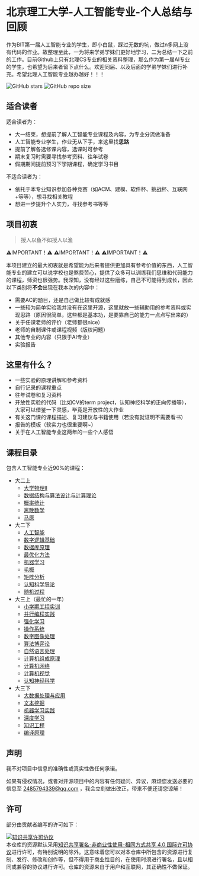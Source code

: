 # 北京理工大学-人工智能专业-个人总结与回顾

作为BIT第一届人工智能专业的学生，即小白鼠，踩过无数的坑，做过n多网上没有代码的作业。故整理至此，一为将来学弟学妹们更好地学习，二为总结一下之前的工作。目前Github上只有北理CS专业的相关资料整理，那么作为第一届AI专业的学生，也希望为后来者留下点什么。欢迎同届、以及后面的学弟学妹们进行补充。希望北理人工智能专业越办越好！！！


![GitHub stars](https://img.shields.io/github/stars/Robin-WZQ/BIT-AI-personal-review.svg?style=social)
![GitHub repo size](https://img.shields.io/github/repo-size/Robin-WZQ/BIT-AI-personal-review.svg?style=social)

## 适合读者

适合读者为：

- 大一结束，想提前了解人工智能专业课程及内容，为专业分流做准备
- 人工智能专业学生，作业无从下手，来这里找**思路**
- 提前了解各选修课内容，选课时可参考
- 期末复习时需要寻找参考资料、往年试卷
- 假期期间提前预习下学期课程，确定学习书目

不适合读者为：

- 依托于本专业知识参加各种竞赛（如ACM、建模、软件杯、挑战杯、互联网+等等），想寻找相关教程
- 想进一步提升个人实力，寻找参考书等等

## 项目初衷

> 授人以鱼不如授人以渔

⚠️IMPORTANT！⚠️   ⚠️IMPORTANT！⚠️   ⚠️IMPORTANT！⚠️

本项目建立的最大初衷就是希望能为后来者提供更加具有参考价值的东西，人工智能专业的建立可以说学校也是煞费苦心，提供了众多可以训练我们思维和代码能力的课程，师资也很强势。我深知，没有经过这些磨练，自己不可能得到成长，因此以下类别将**不会**出现在我本次的内容中：

- 需要AC的题目，还是自己做比较有成就感
- 一些较为简单实验我并没有在这里开源，这里就放一些辅助用的参考资料或实现思路（原因很简单，这些都是基本功，是要靠自己的能力一点点写出来的）
- 关于任课老师的评价（老师都很nice）
- 老师的自制课件或课程视频（版权问题）
- 其他专业的内容（只限于AI专业）
- 实验报告

## 这里有什么？

- 一些实验的原理讲解和参考资料
- 自行记录的课程重点
- 往年试卷和复习资料
- 开放性实验的代码（比如CV的term project，认知神经科学的正向传播等），大家可以借鉴一下灵感，毕竟是开放性的大作业
- 有关这门课的课程描述、复习建议与书籍使用（若没有就证明不需要看书）
- 报告的模板（软实力也很重要啊~）
- 关于在人工智能专业这两年的一些个人感悟

## 课程目录

包含人工智能专业近90%的课程：

- 大二上
  - [大学物理II](https://github.com/Robin-WZQ/BIT-AI-personal-review/tree/main/大二上/大学物理II)
  - [数据结构与算法设计与计算理论](https://github.com/Robin-WZQ/BIT-AI-personal-review/tree/main/大二上/数据结构与算法设计与计算理论)
  - [概率统计](https://github.com/Robin-WZQ/BIT-AI-personal-review/tree/main/大二上/概率统计)
  - [离散数学](https://github.com/Robin-WZQ/BIT-AI-personal-review/tree/main/大二上/离散数学)
  - [马原](https://github.com/Robin-WZQ/BIT-AI-personal-review/tree/main/大二上/马原)
- 大二下
  - [人工智能](https://github.com/Robin-WZQ/BIT-AI-personal-review/tree/main/大二下/人工智能)
  - [数字逻辑基础](https://github.com/Robin-WZQ/BIT-AI-personal-review/tree/main/大二下/数字逻辑基础)
  - [数据库原理](https://github.com/Robin-WZQ/BIT-AI-personal-review/tree/main/大二下/数据库原理)
  - [最优化方法](https://github.com/Robin-WZQ/BIT-AI-personal-review/tree/main/大二下/最优化方法)
  - [机器学习](https://github.com/Robin-WZQ/BIT-AI-personal-review/tree/main/大二下/机器学习)
  - [毛概](https://github.com/Robin-WZQ/BIT-AI-personal-review/tree/main/大二下/毛概)
  - [矩阵分析](https://github.com/Robin-WZQ/BIT-AI-personal-review/tree/main/大二下/矩阵分析)
  - [认知科学导论](https://github.com/Robin-WZQ/BIT-AI-personal-review/tree/main/大二下/认知科学导论)
  - [随机过程](https://github.com/Robin-WZQ/BIT-AI-personal-review/tree/main/大二下/随机过程)
- 大三上（最忙的一年）
  - [小学期工程实训](https://github.com/Robin-WZQ/BIT-AI-personal-review/tree/main/大三上/小学期工程实训)
  - [并行编程实践](https://github.com/Robin-WZQ/BIT-AI-personal-review/tree/main/大三上/并行编程实践)
  - [强化学习](https://github.com/Robin-WZQ/BIT-AI-personal-review/tree/main/大三上/强化学习)
  - [操作系统](https://github.com/Robin-WZQ/BIT-AI-personal-review/tree/main/大三上/操作系统)
  - [数字图像处理](https://github.com/Robin-WZQ/BIT-AI-personal-review/tree/main/大三上/数字图像处理)
  - [算法博弈论](https://github.com/Robin-WZQ/BIT-AI-personal-review/tree/main/大三上/算法博弈论)
  - [自然语言处理](https://github.com/Robin-WZQ/BIT-AI-personal-review/tree/main/大三上/自然语言处理)
  - [计算机组成原理](https://github.com/Robin-WZQ/BIT-AI-personal-review/tree/main/大三上/计算机组成原理)
  - [计算机网络](https://github.com/Robin-WZQ/BIT-AI-personal-review/tree/main/大三上/计算机网络)
  - [计算机视觉](https://github.com/Robin-WZQ/BIT-AI-personal-review/tree/main/大三上/计算机视觉)
  - [认知神经科学](https://github.com/Robin-WZQ/BIT-AI-personal-review/tree/main/大三上/认知神经科学)
- 大三下
  - [大数据处理与应用](https://github.com/Robin-WZQ/BIT-AI-personal-review/tree/main/大三下/大数据处理与应用)
  - [文本挖掘](https://github.com/Robin-WZQ/BIT-AI-personal-review/tree/main/大三下/文本挖掘)
  - [机器学习实践](https://github.com/Robin-WZQ/BIT-AI-personal-review/tree/main/大三下/机器学习实践)
  - [深度学习](https://github.com/Robin-WZQ/BIT-AI-personal-review/tree/main/大三下/深度学习)
  - [知识工程](https://github.com/Robin-WZQ/BIT-AI-personal-review/tree/main/大三下/知识工程)
  - [编译原理](https://github.com/Robin-WZQ/BIT-AI-personal-review/tree/main/大三下/编译原理)

## 声明
我不对项目中信息的准确性或真实性做任何承诺。

如果有侵权情况，或者对开源项目中的内容有任何疑问、异议，麻烦您发送必要的信息至 2485794339@qq.com ，我会立刻做出改正，带来不便还请您谅解！

## 许可
部分由贡献者编写的许可如下：

<a rel="license" href="http://creativecommons.org/licenses/by-nc-sa/4.0/"><img alt="知识共享许可协议" style="border-width:0" src="https://i.creativecommons.org/l/by-nc-sa/4.0/88x31.png" /></a><br />本仓库的资源默认采用<a rel="license" href="http://creativecommons.org/licenses/by-nc-sa/4.0/deed.zh">知识共享署名-非商业性使用-相同方式共享 4.0 国际许可协议</a>进行许可，有特别说明的除外。这意味着您可以对本仓库中所包含的资源进行复制、发行、修改和创作等，但不得用于商业性目的，在使用时须进行署名，且以相同或兼容的协议进行许可。仓库的资源来自于用户和互联网，其正确性不做保证。


